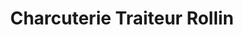 ---
title: "Charcuterie Traiteur Rollin"
url: /chateauroux/charcuterie-traiteur-rollin/
shop: boucherie
---